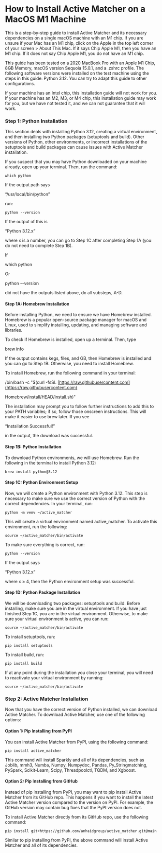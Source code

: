 # How to Install Active Matcher on a MacOS M1 Machine

This is a step-by-step guide to install Active Matcher and its necessary dependencies on a single macOS machine with an M1 chip. If you are unsure if your Mac has an M1 chip, click on the Apple in the top left corner of your screen \> About This Mac. If it says Chip Apple M1, then you have an M1 chip. If it does not say Chip Apple M1, you do not have an M1 chip.

This guide has been tested on a 2020 MacBook Pro with an Apple M1 Chip, 8GB Memory, macOS version Sequoia 15.0.1, and a .zshrc profile. The following software versions were installed on the test machine using the steps in this guide: Python 3.12. You can try to adapt this guide to other configurations.

If your machine has an Intel chip, this installation guide will not work for you. If your machine has an M2, M3, or M4 chip, this installation guide may work for you, but we have not tested it, and we can not guarantee that it will work.

### **Step 1: Python Installation**

This section deals with installing Python 3.12, creating a virtual environment, and then installing two Python packages (setuptools and build). Other versions of Python, other environments, or incorrect installations of the setuptools and build packages can cause issues with Active Matcher installation.

If you suspect that you may have Python downloaded on your machine already, open up your terminal. Then, run the command:

	which python

If the output path says

“/usr/local/bin/python”

run:

	python --version

If the output of this is

“Python 3.12.x”

where x is a number, you can go to Step 1C after completing Step 1A (you do not need to complete Step 1B).

If

which python

Or

python --version

did not have the outputs listed above, do all substeps, A-D.

#### **Step 1A: Homebrew Installation**

Before installing Python, we need to ensure we have Homebrew installed. Homebrew is a popular open-source package manager for macOS and Linux, used to simplify installing, updating, and managing software and libraries.

To check if Homebrew is installed, open up a terminal. Then, type

brew info

If the output contains kegs, files, and GB, then Homebrew is installed and you can go to Step 1B. Otherwise, you need to install Homebrew.

To install Homebrew, run the following command in your terminal:

/bin/bash -c "$(curl -fsSL [https://raw.githubusercontent.com](https://raw.githubusercontent.com)

Homebrew/install/HEAD/install.sh)"

The installation may prompt you to follow further instructions to add this to your PATH variables; if so, follow those onscreen instructions. This will make it easier to use brew later. If you see

“Installation Successful!” 

in the output, the download was successful.

#### **Step 1B: Python Installation**

To download Python environments, we will use Homebrew. Run the following in the terminal to install Python 3.12:

	brew install python@3.12

#### **Step 1C: Python Environment Setup**

Now, we will create a Python environment with Python 3.12. This step is necessary to make sure we use the correct version of Python with the correct dependencies. In your terminal, run:

	python -m venv ~/active_matcher

This will create a virtual environment named active\_matcher. To activate this environment, run the following:

	source ~/active_matcher/bin/activate

To make sure everything is correct, run:

	python --version

If the output says

“Python 3.12.x”

where x ≥ 4, then the Python environment setup was successful.

#### **Step 1D: Python Package Installation**

We will be downloading two packages: setuptools and build. Before installing, make sure you are in the virtual environment. If you have just finished Step 1C, you are in the virtual environment. Otherwise, to make sure your virtual environment is active, you can run:

	source ~/active_matcher/bin/activate

To install setuptools, run:

	pip install setuptools

To install build, run:

	pip install build

If at any point during the installation you close your terminal, you will need to reactivate your virtual environment by running:

	source ~/active_matcher/bin/activate

### **Step 2: Active Matcher Installation**

Now that you have the correct version of Python installed, we can download Active Matcher. To download Active Matcher, use one of the following options:

#### **Option 1: Pip Installing from PyPI**

You can install Active Matcher from PyPI, using the following command:

	pip install active_matcher

This command will install Sparkly and all of its dependencies, such as Joblib, mmh3, Numba, Numpy, Numpydoc, Pandas, Py_Stringmatching, PySpark, Scikit-Learn, Scipy, Threadpoolctl, TQDM, and Xgboost.

#### **Option 2: Pip Installing from GitHub**

Instead of pip installing from PyPI, you may want to pip install Active Matcher from its GitHub repo. This happens if you want to install the latest Active Matcher version compared to the version on PyPI. For example, the GitHub version may contain bug fixes that the PyPI version does not.

To install Active Matcher directly from its GitHub repo, use the following command:

	pip install git+https://github.com/anhaidgroup/active_matcher.git@main

Similar to pip installing from PyPI, the above command will install Active Matcher and all of its dependencies.

